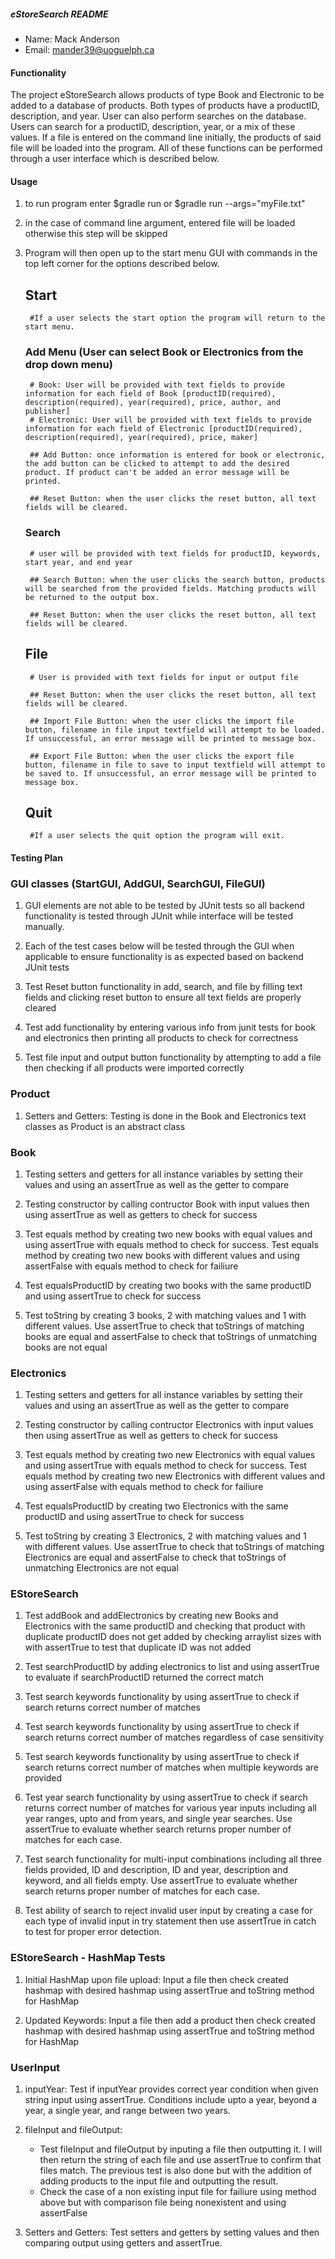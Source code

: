 ##### eStoreSearch README
* Name: Mack Anderson
* Email: mander39@uoguelph.ca

#### Functionality 
The project eStoreSearch allows products of type Book and Electronic to be added to a database of products. Both types of products have a productID, description, and year. User can also perform searches on the database. Users can search for a productID, description, year, or a mix of these values. If a file is entered on the command line initially, the products of said file will be loaded into the program. All of these functions can be performed through a user interface which is described below.

#### Usage
1. to run program enter $gradle run or $gradle run --args="myFile.txt"

2. in the case of command line argument, entered file will be loaded otherwise this step will be skipped

3. Program will then open up to the start menu GUI with commands in the top left corner for the options described below.

    ## Start
        #If a user selects the start option the program will return to the start menu.

    ### Add Menu (User can select Book or Electronics from the drop down menu)
        # Book: User will be provided with text fields to provide information for each field of Book [productID(required), description(required), year(required), price, author, and publisher]
        # Electronic: User will be provided with text fields to provide information for each field of Electronic [productID(required), description(required), year(required), price, maker]

        ## Add Button: once information is entered for book or electronic, the add button can be clicked to attempt to add the desired product. If product can't be added an error message will be printed.

        ## Reset Button: when the user clicks the reset button, all text fields will be cleared.

    ### Search
        # user will be provided with text fields for productID, keywords, start year, and end year

        ## Search Button: when the user clicks the search button, products will be searched from the provided fields. Matching products will be returned to the output box.

        ## Reset Button: when the user clicks the reset button, all text fields will be cleared.

    ## File
        # User is provided with text fields for input or output file

        ## Reset Button: when the user clicks the reset button, all text fields will be cleared.

        ## Import File Button: when the user clicks the import file button, filename in file input textfield will attempt to be loaded. If unsuccessful, an error message will be printed to message box.

        ## Export File Button: when the user clicks the export file button, filename in file to save to input textfield will attempt to be saved to. If unsuccessful, an error message will be printed to message box.

    ## Quit
        #If a user selects the quit option the program will exit.

#### Testing Plan

### GUI classes (StartGUI, AddGUI, SearchGUI, FileGUI)

1. GUI elements are not able to be tested by JUnit tests so all backend functionality is tested through JUnit while interface will be tested manually.

2. Each of the test cases below will be tested through the GUI when applicable to ensure functionality is as expected based on backend JUnit tests

3. Test Reset button functionality in add, search, and file by filling text fields and clicking reset button to ensure all text fields are properly cleared

4. Test add functionality by entering various info from junit tests for book and electronics then printing all products to check for correctness

5. Test file input and output button functionality by attempting to add a file then checking if all products were imported correctly

### Product

1. Setters and Getters: Testing is done in the Book and Electronics text classes as Product is an abstract class

### Book

1. Testing setters and getters for all instance variables by setting their values and using an assertTrue as well as the getter to compare

2. Testing constructor by calling contructor Book with input values then using assertTrue as well as getters to check for success

3. Test equals method by creating two new books with equal values and using assertTrue with equals method to check for success. Test equals method by creating two new books with different values and using assertFalse with equals method to check for failiure

4. Test equalsProductID by creating two books with the same productID and using assertTrue to check for success

5. Test toString by creating 3 books, 2 with matching values and 1 with different values. Use assertTrue to check that toStrings of matching books are equal and assertFalse to check that toStrings of unmatching books are not equal

### Electronics

1. Testing setters and getters for all instance variables by setting their values and using an assertTrue as well as the getter to compare

2. Testing constructor by calling contructor Electronics with input values then using assertTrue as well as getters to check for success

3. Test equals method by creating two new Electronics with equal values and using assertTrue with equals method to check for success. Test equals method by creating two new Electronics with different values and using assertFalse with equals method to check for failiure

4. Test equalsProductID by creating two Electronics with the same productID and using assertTrue to check for success

5. Test toString by creating 3 Electronics, 2 with matching values and 1 with different values. Use assertTrue to check that toStrings of matching Electronics are equal and assertFalse to check that toStrings of unmatching Electronics are not equal

### EStoreSearch

1. Test addBook and addElectronics by creating new Books and Electronics with the same productID and checking that product with duplicate productID does not get added by checking arraylist sizes with with assertTrue to test that duplicate ID was not added

2. Test searchProductID by adding electronics to list and using assertTrue to evaluate if searchProductID returned the correct match

3. Test search keywords functionality by using assertTrue to check if search returns correct number of matches

4. Test search keywords functionality by using assertTrue to check if search returns correct number of matches regardless of case sensitivity

5. Test search keywords functionality by using assertTrue to check if search returns correct number of matches when multiple keywords are provided

6. Test year search functionality by using assertTrue to check if search returns correct number of matches for various year inputs including all year ranges, upto and from years, and single year searches. Use assertTrue to evaluate whether search returns proper number of matches for each case.

7. Test search functionality for multi-input combinations including all three fields provided, ID and description, ID and year, description and keyword, and all fields empty. Use assertTrue to evaluate whether search returns proper number of matches for each case.

8. Test ability of search to reject invalid user input by creating a case for each type of invalid input in try statement then use assertTrue in catch to test for proper error detection.

### EStoreSearch - HashMap Tests

1. Initial HashMap upon file upload: Input a file then check created hashmap with desired hashmap using assertTrue and toString method for HashMap

2. Updated Keywords: Input a file then add a product then check created hashmap with desired hashmap using assertTrue and toString method for HashMap


### UserInput

1. inputYear: Test if inputYear provides correct year condition when given string input using assertTrue. Conditions include upto a year, beyond a year, a single year, and range between two years. 

2. fileInput and fileOutput: 
    * Test fileInput and fileOutput by inputing a file then outputting it. I will then return the string of each file and use assertTrue to confirm that files match. The previous test is also done but with the addition of adding products to the input file and outputting the result. 
    * Check the case of a non existing input file for failiure using method above but with comparison file being nonexistent and using assertFalse 

3. Setters and Getters: Test setters and getters by setting values and then comparing output using getters and assertTrue. 
